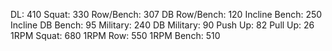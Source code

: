 DL: 410
 Squat: 330
 Row/Bench: 307
 DB Row/Bench: 120
 Incline Bench: 250
 Incline DB Bench: 95
 Military: 240
 DB Military: 90
 Push Up: 82
 Pull Up: 26
 1RPM Squat: 680
 1RPM Row: 550
 1RPM Bench: 510
